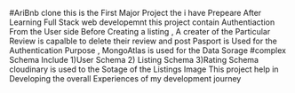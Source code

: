 #AriBnb clone this is the First Major Project the i have Prepeare After Learning Full Stack web developemnt 
this project contain Authentiaction From the User side Before Creating a listing ,
A creater of the Particular Review is capalble to delete their review and post 
Pasport is Used for the Authentication Purpose ,
MongoAtlas is used for the Data Sorage 
#complex Schema Include 1)User Schema 2) Listing Schema 3)Rating Schema 
cloudinary is used to the Sotage of the Listings Image 
This project help in Developing the overall Experiences of  my development journey 
